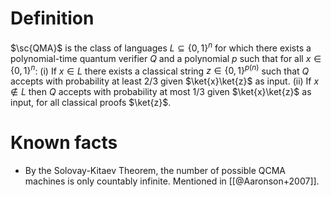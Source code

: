# Definition 
$\sc{QMA}$ is the class of languages $L \subseteq \{0, 1\}^n$ for which there exists a polynomial-time quantum verifier $Q$ and a polynomial $p$ such that for all $x \in \{0, 1\}^n$: 
	(i) If $x \in L$ there exists a classical string $z \in \{0, 1\}^{p(n)}$ such that $Q$ accepts with probability at least 2/3 given $\ket{x}\ket{z}$ as input.
	(ii) If $x\not \in L$ then $Q$ accepts with probability at most 1/3 given $\ket{x}\ket{z}$ as input, for all classical proofs $\ket{z}$. 

# Known facts
- By the Solovay-Kitaev Theorem, the number of possible QCMA machines is only countably infinite. Mentioned in [[@Aaronson+2007]]. 